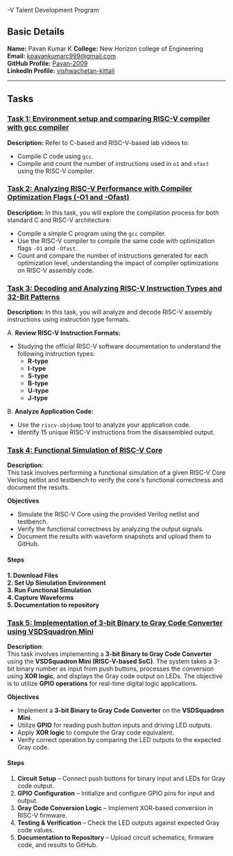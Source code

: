 -V Talent Development Program

## Basic Details 

**Name:**  Pavan Kumar K 
**College:** New Horizon college of Engineering  
**Email:** kpavankumarc999@gmail.com  
**GitHub Profile:** [Pavan-2009]()  
**LinkedIn Profile:** [vishwachetan-kittali](https://linkedin.com/in/vishwachetan-kittali)  

----

## Tasks

### [Task 1: Environment setup and comparing RISC-V compiler with gcc compiler](https://github.com/Vishwachetankittali/Samsung-RISC-V-Talent-Development-Program/tree/main/task%201)
**Description:** Refer to C-based and RISC-V-based lab videos to:

- Compile C code using `gcc`.
- Compile and count the number of instructions used in `o1` and `ofast` using the RISC-V compiler.

### [Task 2: Analyzing RISC-V Performance with Compiler Optimization Flags (-O1 and -Ofast)](https://github.com/Vishwachetankittali/Samsung-RISC-V-Talent-Development-Program/tree/main/TASK%202)
**Description:** In this task, you will explore the compilation process for both standard C and RISC-V architecture:

- Compile a simple C program using the `gcc` compiler.
- Use the RISC-V compiler to compile the same code with optimization flags `-O1` and `-Ofast`.
- Count and compare the number of instructions generated for each optimization level, understanding the impact of compiler optimizations on RISC-V assembly code.

### [Task 3: Decoding and Analyzing RISC-V Instruction Types and 32-Bit Patterns](https://github.com/Vishwachetankittali/Samsung-RISC-V-Talent-Development-Program/tree/main/TASK%203)  
**Description:** In this task, you will analyze and decode RISC-V assembly instructions using instruction type formats.

A. **Review RISC-V Instruction Formats:**  
   - Studying the official RISC-V software documentation to understand the following instruction types:  
     - **R-type**  
     - **I-type**  
     - **S-type**  
     - **B-type**  
     - **U-type**  
     - **J-type**  

B. **Analyze Application Code:**  
   - Use the `riscv-objdump` tool to analyze your application code.  
   - Identify 15 unique RISC-V instructions from the disassembled output.

### [Task 4: Functional Simulation of RISC-V Core](https://github.com/Vishwachetankittali/Samsung-RISC-V-Talent-Development-Program/tree/main/TASK%204) 

**Description**:  
This task involves performing a functional simulation of a given RISC-V Core Verilog netlist and testbench to verify the core's functional correctness and document the results.

 **Objectives**  
- Simulate the RISC-V Core using the provided Verilog netlist and testbench.  
- Verify the functional correctness by analyzing the output signals.  
- Document the results with waveform snapshots and upload them to GitHub.  

#### Steps  

 **1. Download Files**  
 **2. Set Up Simulation Environment**  
 **3. Run Functional Simulation**  
 **4. Capture Waveforms**  
**5. Documentation to repository**  

### [Task 5: Implementation of 3-bit Binary to Gray Code Converter using VSDSquadron Mini](https://github.com/Vishwachetankittali/Samsung-RISC-V-Talent-Development-Program/tree/main/TASK%205)

**Description**:   
This task involves implementing a **3-bit Binary to Gray Code Converter** using the **VSDSquadron Mini (RISC-V-based SoC)**. The system takes a 3-bit binary number as input from push buttons, processes the conversion using **XOR logic**, and displays the Gray code output on LEDs. The objective is to utilize **GPIO operations** for real-time digital logic applications.  

 **Objectives**  
- Implement a **3-bit Binary to Gray Code Converter** on the **VSDSquadron Mini**.  
- Utilize **GPIO** for reading push button inputs and driving LED outputs.  
- Apply **XOR logic** to compute the Gray code equivalent.  
- Verify correct operation by comparing the LED outputs to the expected Gray code.  

#### Steps  
1. **Circuit Setup** – Connect push buttons for binary input and LEDs for Gray code output.  
2. **GPIO Configuration** – Initialize and configure GPIO pins for input and output.  
3. **Gray Code Conversion Logic** – Implement XOR-based conversion in RISC-V firmware.  
4. **Testing & Verification** – Check the LED outputs against expected Gray code values.  
5. **Documentation to Repository** – Upload circuit schematics, firmware code, and results to GitHub.  
